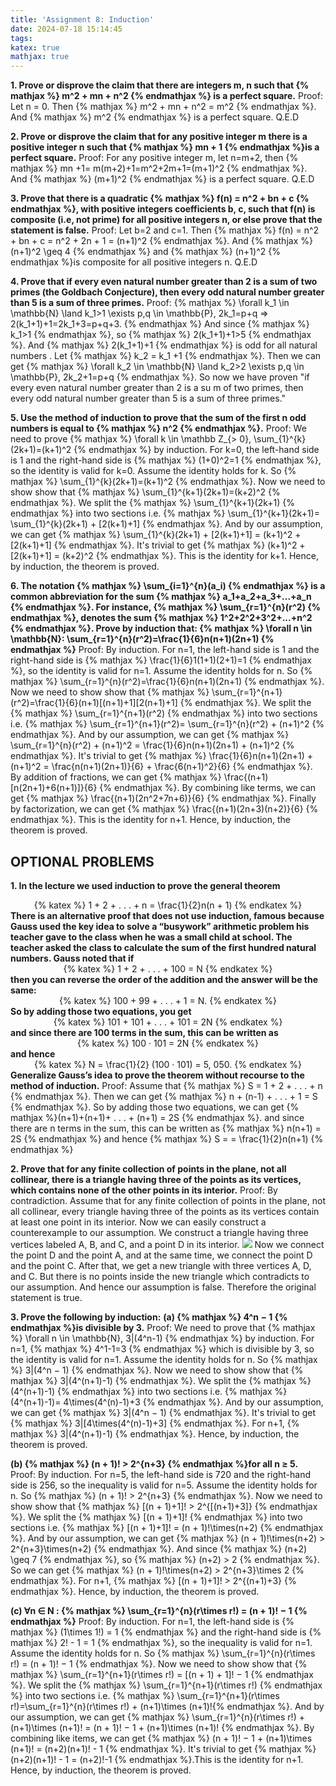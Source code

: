 ```yaml
---
title: 'Assignment 8: Induction'
date: 2024-07-18 15:14:45
tags:
katex: true
mathjax: true
---
```

**1. Prove or disprove the claim that there are integers m, n such that {% mathjax %} m^2 + mn + n^2 {% endmathjax %} is a perfect square.**
Proof: Let n = 0. Then {% mathjax %} m^2 + mn + n^2 = m^2 {% endmathjax %}. And {% mathjax %} m^2 {% endmathjax %} is a perfect square. Q.E.D

**2. Prove or disprove the claim that for any positive integer m there is a positive integer n such that {% mathjax %} mn + 1 {% endmathjax %}is a perfect square.**
Proof: For any positive integer m, let n=m+2, then {% mathjax %} mn +1= m(m+2)+1=m^2+2m+1=(m+1)^2 {% endmathjax %}. And {% mathjax %} (m+1)^2 {% endmathjax %} is a perfect square. Q.E.D

**3. Prove that there is a quadratic {% mathjax %} f(n) = n^2 + bn + c {% endmathjax %}, with positive integers coefficients b, c, such that f(n) is composite (i.e, not prime) for all positive integers n, or else prove that the statement is false.**
Proof: Let b=2 and c=1. Then {% mathjax %} f(n) = n^2 + bn + c = n^2 + 2n + 1 = (n+1)^2 {% endmathjax %}. And {% mathjax %} (n+1)^2 \geq 4 {% endmathjax %} and {% mathjax %} (n+1)^2 {% endmathjax %}is composite for all positive integers n. Q.E.D

**4. Prove that if every even natural number greater than 2 is a sum of two primes (the Goldbach Conjecture), then every odd natural number greater than 5 is a sum of three primes.**
Proof: {% mathjax %} \forall k_1 \in \mathbb{N} \land k_1>1 \exists p,q \in \mathbb{P}, 2k_1=p+q => 2(k_1+1)+1=2k_1+3=p+q+3. {% endmathjax %} And since {% mathjax %} k_1>1 {% endmathjax %}, so {% mathjax %} 2(k_1+1)+1>5 {% endmathjax %}. And {% mathjax %} 2(k_1+1)+1 {% endmathjax %} is odd for all natural numbers . Let {% mathjax %} k_2 = k_1 +1 {% endmathjax %}. Then we can get {% mathjax %} \forall k_2 \in \mathbb{N} \land k_2>2 \exists p,q \in \mathbb{P}, 2k_2+1=p+q {% endmathjax %}. So now we have proven "if every even natural number greater than 2 is a su m of two primes, then every odd natural number greater than 5 is a sum of three primes."


**5. Use the method of induction to prove that the sum of the first n odd numbers is equal to {% mathjax %} n^2 {% endmathjax %}.**
Proof: We need to prove {% mathjax %} \forall k \in \mathbb Z_{> 0}, \sum_{1}^{k}(2k+1)=(k+1)^2 {% endmathjax %} by induction.
For k=0, the left-hand side is 1 and the right-hand side is {% mathjax %} (1+0)^2=1 {% endmathjax %}, so the identity is valid for k=0.
Assume the identity holds for k. So {% mathjax %} \sum_{1}^{k}(2k+1)=(k+1)^2 {% endmathjax %}. Now we need to show show that {% mathjax %} \sum_{1}^{k+1}(2k+1)=(k+2)^2 {% endmathjax %}. We split the {% mathjax %} \sum_{1}^{k+1}(2k+1) {% endmathjax %} into two sections i.e. {% mathjax %} \sum_{1}^{k+1}(2k+1)= \sum_{1}^{k}(2k+1) + [2(k+1)+1] {% endmathjax %}. And by our assumption, we can get {% mathjax %} \sum_{1}^{k}(2k+1) + [2(k+1)+1] = (k+1)^2 + [2(k+1)+1] {% endmathjax %}. It's trivial to get {% mathjax %} (k+1)^2 + [2(k+1)+1] = (k+2)^2 {% endmathjax %}. This is the identity for k+1. Hence, by induction, the theorem is proved.

**6. The notation {% mathjax %} \sum_{i=1}^{n}(a_i) {% endmathjax %} is a common abbreviation for the sum {% mathjax %} a_1+a_2+a_3+...+a_n	{% endmathjax %}. For instance, {% mathjax %} \sum_{r=1}^{n}(r^2) {% endmathjax %}, denotes the sum {% mathjax %} 1^2+2^2+3^2+...+n^2 {% endmathjax %}. Prove by induction that: {% mathjax %} \forall n \in \mathbb{N}: \sum_{r=1}^{n}(r^2)=\frac{1}{6}n(n+1)(2n+1) {% endmathjax %}**
Proof: By induction.
For n=1, the left-hand side is 1 and the right-hand side is {% mathjax %} \frac{1}{6}1(1+1)(2+1)=1 {% endmathjax %}, so the identity is valid for n=1.
Assume the identity holds for n. So {% mathjax %} \sum_{r=1}^{n}(r^2)=\frac{1}{6}n(n+1)(2n+1) {% endmathjax %}. Now we need to show show that {% mathjax %} \sum_{r=1}^{n+1}(r^2)=\frac{1}{6}(n+1)[(n+1)+1][2(n+1)+1] {% endmathjax %}. We split the {% mathjax %} \sum_{r=1}^{n+1}(r^2) {% endmathjax %} into two sections i.e. {% mathjax %} \sum_{r=1}^{n+1}(r^2)= \sum_{r=1}^{n}(r^2) + (n+1)^2 {% endmathjax %}. And by our assumption, we can get {% mathjax %} \sum_{r=1}^{n}(r^2) + (n+1)^2 = \frac{1}{6}n(n+1)(2n+1) + (n+1)^2 {% endmathjax %}. It's trivial to get {% mathjax %} \frac{1}{6}n(n+1)(2n+1) + (n+1)^2 =  \frac{n(n+1)(2n+1)}{6} + \frac{6(n+1)^2}{6} {% endmathjax %}. By addition of fractions, we can get {% mathjax %} \frac{(n+1)[n(2n+1)+6(n+1)]}{6} {% endmathjax %}. By combining like terms, we can get {% mathjax %} \frac{(n+1)(2n^2+7n+6)}{6} {% endmathjax %}. Finally by factorization, we can get {% mathjax %} \frac{(n+1)(2n+3)(n+2)}{6} {% endmathjax %}. This is the identity for n+1. Hence, by induction, the theorem is proved.

## OPTIONAL PROBLEMS
**1. In the lecture we used induction to prove the general theorem**
      <div align="center"> 
        {% katex %}
          1 + 2 + . . . + n = \frac{1}{2}n(n + 1)
        {% endkatex %}
      </div>
      **There is an alternative proof that does not use induction, famous because Gauss used the key idea to solve a “busywork” arithmetic problem his teacher gave to the class when he was a small child at school. The teacher asked the class to calculate the sum of the first hundred natural numbers. Gauss noted that if**
      <div align="center"> 
        {% katex %}
          1 + 2 + . . . + 100 = N
        {% endkatex %} 
      </div>
      **then you can reverse the order of the addition and the answer will be the same:**
      <div align="center"> 
        {% katex %}
          100 + 99 + . . . + 1 = N.
        {% endkatex %}
      </div>
      **So by adding those two equations, you get**
      <div align="center"> 
        {% katex %}
          101 + 101 + . . . + 101 = 2N
        {% endkatex %}
      </div>
      **and since there are 100 terms in the sum, this can be written as**
      <div align="center"> 
        {% katex %}
          100 · 101 = 2N
        {% endkatex %}
      </div>
      **and hence**
      <div align="center"> 
        {% katex %}
          N = \frac{1}{2} (100 · 101) = 5, 050.
        {% endkatex %}
      </div>
      **Generalize Gauss’s idea to prove the theorem without recourse to the method of induction.**
Proof: Assume that {% mathjax %} S = 1 + 2 + . . . + n {% endmathjax %}. Then we can get {% mathjax %} n + (n-1) + . . . + 1 = S {% endmathjax %}. So by adding those two equations, we can get {% mathjax %}(n+1)+(n+1)+ . . . + (n+1) = 2S {% endmathjax %}. and since there are n terms in the sum, this can be written as {% mathjax %} n(n+1) = 2S {% endmathjax %} and hence {% mathjax %} S = = \frac{1}{2}n(n+1) {% endmathjax %}

**2. Prove that for any finite collection of points in the plane, not all collinear, there is a triangle having three of the points as its vertices, which contains none of the other points in its interior.**
Proof: By contradiction.
Assume that for any finite collection of points in the plane, not all collinear, every triangle having three of the points as its vertices contain at least one point in its interior. Now we can easily construct a counterexample to our assumption. We construct a triangle having three vertices labeled A, B, and C, and a point D in its interior. ![](/img/A8O2.jpg) Now we connect the point D and the point A, and at the same time, we connect the point D and the point C. After that, we get a new triangle with three vertices A, D, and C. But there is no points inside the new triangle which contradicts to our assumption. And hence our assumption is false. Therefore the original statement is true.


**3. Prove the following by induction:**
  **(a) {% mathjax %} 4^n − 1 {% endmathjax %}is divisible by 3.**
    Proof: We need to prove that {% mathjax %}  \forall n \in \mathbb{N}, 3|(4^n-1) {% endmathjax %} by induction.
    For n=1, {% mathjax %} 4^1-1=3 {% endmathjax %} which is divisible by 3, so the identity is valid for n=1.
    Assume the identity holds for n. So {% mathjax %} 3|(4^n − 1) {% endmathjax %}. Now we need to show show that {% mathjax %} 3|(4^(n+1)-1) {% endmathjax %}. We split the {% mathjax %} (4^(n+1)-1) {% endmathjax %} into two sections i.e. {% mathjax %} (4^(n+1)-1)= 4\times(4^(n)-1)+3 {% endmathjax %}. And by our assumption, we can get {% mathjax %} 3|(4^n − 1) {% endmathjax %}. It's trivial to get {% mathjax %} 3|[4\times(4^(n)-1)+3] {% endmathjax %}. For n+1, {% mathjax %} 3|(4^(n+1)-1) {% endmathjax %}. Hence, by induction, the theorem is proved.

  **(b) {% mathjax %} (n + 1)! > 2^{n+3} {% endmathjax %}for all n ≥ 5.**
    Proof: By induction.
    For n=5, the left-hand side is 720 and the right-hand side is 256, so the inequality is valid for n=5.
    Assume the identity holds for n. So {% mathjax %} (n + 1)! > 2^{n+3} {% endmathjax %}. Now we need to show show that {% mathjax %} [(n + 1)+1]! > 2^{[(n+1)+3]} {% endmathjax %}. We split the {% mathjax %} [(n + 1)+1]! {% endmathjax %} into two sections i.e. {% mathjax %} [(n + 1)+1]! = (n + 1)!\times(n+2) {% endmathjax %}. And by our assumption, we can get {% mathjax %} (n + 1)!\times(n+2) > 2^{n+3}\times(n+2) {% endmathjax %}. And since {% mathjax %} (n+2) \geq 7 {% endmathjax %}, so {% mathjax %} (n+2) > 2 {% endmathjax %}. So we can get {% mathjax %} (n + 1)!\times(n+2) > 2^{n+3}\times 2 {% endmathjax %}. For n+1, {% mathjax %} [(n + 1)+1]! > 2^{(n+1)+3} {% endmathjax %}. Hence, by induction, the theorem is proved.
  
  **(c) ∀n ∈ N : {% mathjax %} \sum_{r=1}^{n}(r\times r!) = (n + 1)! − 1 {% endmathjax %}**
    Proof: By induction.
    For n=1, the left-hand side is {% mathjax %} (1\times 1!) = 1 {% endmathjax %} and the right-hand side is {% mathjax %} 2! - 1 = 1 {% endmathjax %}, so the inequality is valid for n=1.
    Assume the identity holds for n. So {% mathjax %} \sum_{r=1}^{n}(r\times r!) = (n + 1)! − 1 {% endmathjax %}. Now we need to show show that {% mathjax %} \sum_{r=1}^{n+1}(r\times r!) = [(n + 1) + 1]! − 1 {% endmathjax %}. We split the {% mathjax %} \sum_{r=1}^{n+1}(r\times r!) {% endmathjax %} into two sections i.e. {% mathjax %} \sum_{r=1}^{n+1}(r\times r!)=\sum_{r=1}^{n}(r\times r!) + (n+1)\times (n+1)!{% endmathjax %}. And by our assumption, we can get {% mathjax %} \sum_{r=1}^{n}(r\times r!) + (n+1)\times (n+1)! = (n + 1)! − 1 +  (n+1)\times (n+1)! {% endmathjax %}. By combining like items, we can get {% mathjax %} (n + 1)! − 1 +  (n+1)\times (n+1)! = (n+2)(n+1)! - 1 {% endmathjax %}. It's trivial to get {% mathjax %} (n+2)(n+1)! - 1 = (n+2)!-1 {% endmathjax %}.This is the identity for n+1. Hence, by induction, the theorem is proved.
  